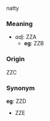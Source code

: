 natty
### Meaning
+ _adj_: ZZA
    + __eg__: ZZB

### Origin

ZZC

### Synonym

__eg__: ZZD

+ ZZE


